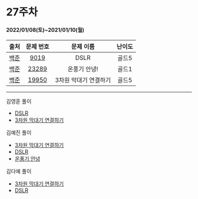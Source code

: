 # 27주차
#### 2022/01/08(토)~2021/01/10(월)

|               출처               |                   문제 번호                    |     문제 이름      | 난이도 |
| :------------------------------: | :--------------------------------------------: | :----------------: | :----: |
| [백준](https://www.acmicpc.net/) | [9019](https://www.acmicpc.net/problem/9019) | DSLR       | 골드5  |
| [백준](https://www.acmicpc.net/) | [23289](https://www.acmicpc.net/problem/23289) | 온풍기 안녕!     | 골드1  |
| [백준](https://www.acmicpc.net/) | [19950](https://www.acmicpc.net/problem/19950) | 3차원 막대기 연결하기| 골드5 |

---


김영훈 풀이
- [DSLR](https://hoonycode.notion.site/DSLR-228c2dc978eb48d1b590af13d5234a09)
- [3차원 막대기 연결하기](https://hoonycode.notion.site/3-4ef55c64c1a04e9a8c22198bc187cdf4)

김예진 풀이
- [3차원 막대기 연결하기](https://yejinny.notion.site/19950-3-38038f7f546648fc9ad3000b12e1d7fb)
- [DSLR](https://yejinny.notion.site/9019-DSLR-a5045cefdbd84a8a8953cc8ca7e8c0c9)
- [온풍기 안녕](https://yejinny.notion.site/23289-9f367bb891ce4f86a96e66edaa366170)

김다예 풀이
- [3차원 막대기 연결하기](https://tropical-couch-e39.notion.site/BOJ-19950-3-c4bca893b0e04a9f839c8b16c8918e40)
- [DSLR](https://tropical-couch-e39.notion.site/BOJ-9019-DSLR-9f1656c4bf1f4c7da1fad048ed48d12e)
